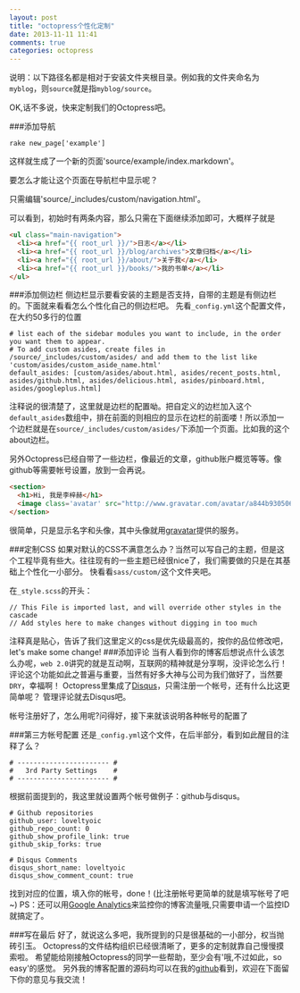 ```yaml
---
layout: post
title: "octopress个性化定制"
date: 2013-11-11 11:41
comments: true
categories: octopress
---
```

说明：以下路径名都是相对于安装文件夹根目录。例如我的文件夹命名为`myblog`，则`source`就是指`myblog/source`。

OK,话不多说，快来定制我们的Octopress吧。
<!-- more -->
###添加导航
```
rake new_page['example']
```
这样就生成了一个新的页面'source/example/index.markdown'。

要怎么才能让这个页面在导航栏中显示呢？

只需编辑'source/_includes/custom/navigation.html'。

可以看到，初始时有两条内容，那么只需在下面继续添加即可，大概样子就是
```html
<ul class="main-navigation">
  <li><a href="{{ root_url }}/">日志</a></li>
  <li><a href="{{ root_url }}/blog/archives">文章归档</a></li>
  <li><a href="{{ root_url }}/about/">关于我</a></li>
  <li><a href="{{ root_url }}/books/">我的书单</a></li>
</ul>
```
###添加侧边栏
侧边栏显示要看安装的主题是否支持，自带的主题是有侧边栏的。下面就来看看怎么个性化自己的侧边栏吧。
先看`_config.yml`这个配置文件，在大约50多行的位置
```
# list each of the sidebar modules you want to include, in the order you want them to appear.
# To add custom asides, create files in /source/_includes/custom/asides/ and add them to the list like 'custom/asides/custom_aside_name.html'
default_asides: [custom/asides/about.html, asides/recent_posts.html, asides/github.html, asides/delicious.html, asides/pinboard.html, asides/googleplus.html]
```
注释说的很清楚了，这里就是边栏的配置呦。把自定义的边栏加入这个`default_asides`数组中，排在前面的则相应的显示在边栏的前面喽！所以添加一个边栏就是在`source/_includes/custom/asides/`下添加一个页面。比如我的这个about边栏。

另外Octopress已经自带了一些边栏，像最近的文章，github账户概览等等。像github等需要帐号设置，放到一会再说。

```html
<section>
  <h1>Hi, 我是李梓赫</h1>
  <image class='avatar' src="http://www.gravatar.com/avatar/a844b930506d452d63483620a3fec297?s=200">
</section>
```
很简单，只是显示名字和头像，其中头像就用[gravatar][]提供的服务。

###定制CSS
如果对默认的CSS不满意怎么办？当然可以写自己的主题，但是这个工程毕竟有些大。往往现有的一些主题已经很nice了，我们需要做的只是在其基础上个性化一小部分。
快看看`sass/custom/`这个文件夹吧。

在`_style.scss`的开头：
```
// This File is imported last, and will override other styles in the cascade
// Add styles here to make changes without digging in too much
```
注释真是贴心，告诉了我们这里定义的css是优先级最高的，按你的品位修改吧，let's make some change!
###添加评论
当有人看到你的博客后想说点什么该怎么办呢，`web 2.0`讲究的就是互动啊，互联网的精神就是分享啊，没评论怎么行！
评论这个功能如此之普遍与重要，当然有好多大神与公司为我们做好了，当然要`DRY`，幸福啊！
Octopress里集成了[Disqus][]，只需注册一个帐号，还有什么比这更简单呢？
管理评论就去Disqus吧。

帐号注册好了，怎么用呢?问得好，接下来就该说明各种帐号的配置了

###第三方帐号配置
还是`_config.yml`这个文件，在后半部分，看到如此醒目的注释了么？
```
# ----------------------- #
#   3rd Party Settings    #
# ----------------------- #
```
根据前面提到的，我这里就设置两个帐号做例子：github与disqus。
```
# Github repositories
github_user: loveltyoic
github_repo_count: 0
github_show_profile_link: true
github_skip_forks: true

# Disqus Comments
disqus_short_name: loveltyoic
disqus_show_comment_count: true
```

找到对应的位置，填入你的帐号，done！(比注册帐号更简单的就是填写帐号了吧~)
PS：还可以用[Google Analytics]来监控你的博客流量哦,只需要申请一个监控ID就搞定了。

###写在最后
好了，就说这么多吧，我所提到的只是很基础的一小部分，权当抛砖引玉。
Octopress的文件结构组织已经很清晰了，更多的定制就靠自己慢慢摸索啦。
希望能给刚接触Octopress的同学一些帮助，至少会有'哦,不过如此，so easy'的感觉。
另外我的博客配置的源码均可以在我的[github][]看到，欢迎在下面留下你的意见与我交流！

[github]: https://github.com/loveltyoic/loveltyoic.github.io
[Disqus]: http://disqus.com/
[gravatar]: http://en.gravatar.com/
[Google Analytics]: http://www.google.com/analytics/